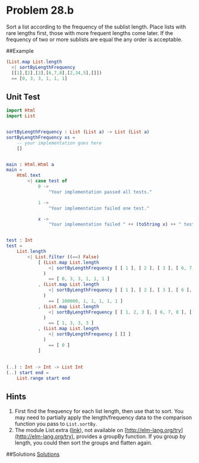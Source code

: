 # Problem 28.b

Sort a list according to the frequency of the sublist length. Place lists with rare lengths first, those with more frequent lengths come later. If the frequency of two or more sublists are equal the any order is acceptable. 

##Example
```elm
(List.map List.length 
  <| sortByLengthFrequency 
  [[1],[2],[3],[6,7,8],[2,34,5],[]])
  == [0, 3, 3, 1, 1, 1]
```
## Unit Test
```elm
import Html
import List


sortByLengthFrequency : List (List a) -> List (List a)
sortByLengthFrequency xs =
    -- your implementation goes here
    []


main : Html.Html a
main =
    Html.text
        <| case test of
            0 ->
                "Your implementation passed all tests."

            1 ->
                "Your implementation failed one test."

            x ->
                "Your implementation failed " ++ (toString x) ++ " tests."


test : Int
test =
    List.length
        <| List.filter ((==) False)
            [ (List.map List.length
                <| sortByLengthFrequency [ [ 1 ], [ 2 ], [ 3 ], [ 6, 7, 8 ], [ 2, 34, 5 ], [] ]
              )
                == [ 0, 3, 3, 1, 1, 1 ]
            , (List.map List.length
                <| sortByLengthFrequency [ [ 1 ], [ 2 ], [ 3 ], [ 6 ], [ 2 ], (List.range 1 10) ]
              )
                == [ 100000, 1, 1, 1, 1, 1 ]
            , (List.map List.length
                <| sortByLengthFrequency [ [ 1, 2, 3 ], [ 6, 7, 8 ], [ 0 ], [ 2, 3, 5 ] ]
              )
                == [ 1, 3, 3, 3 ]
            , (List.map List.length
                <| sortByLengthFrequency [ [] ]
              )
                == [ 0 ]
            ]
            
            
(..) : Int -> Int -> List Int
(..) start end =
    List.range start end

```

## Hints
1. First find the frequency for each list length, then use that to sort. You may need to partially apply the length/frequency data to the comparison function you pass to ```List.sortBy```.
2. The module List.extra ([link](http://package.elm-lang.org/packages/circuithub/elm-list-extra/3.10.0/List-Extra)), not available on [http://elm-lang.org/try](http://elm-lang.org/try), provides a groupBy function. If you group by length, you could then sort the groups and flatten again. 



##Solutions 
[Solutions](../s/s28b.md)